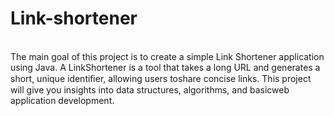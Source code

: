 # Link-shortener
<br>
The main goal of this project is to create a simple Link Shortener application using Java. A LinkShortener is a tool that takes a long URL and generates a short, unique identiﬁer, allowing users toshare concise links. This project will give you insights into data structures, algorithms, and basicweb application development.
